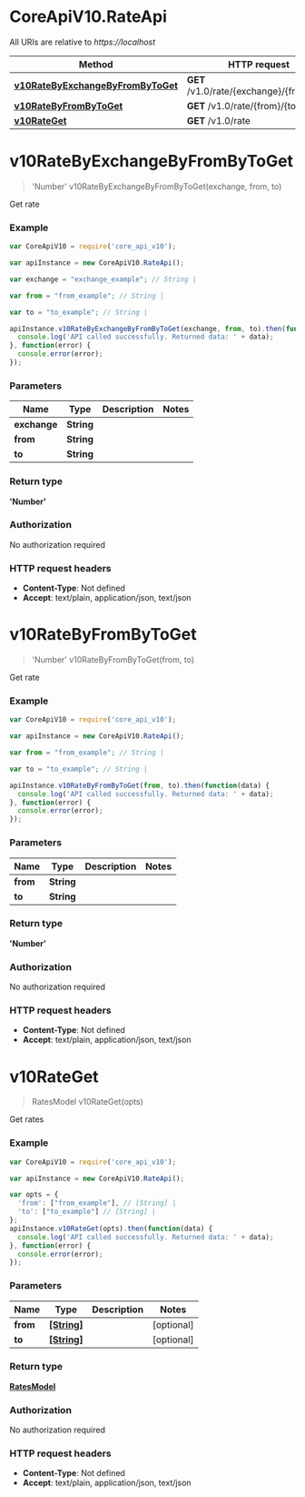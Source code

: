 # CoreApiV10.RateApi

All URIs are relative to *https://localhost*

Method | HTTP request | Description
------------- | ------------- | -------------
[**v10RateByExchangeByFromByToGet**](RateApi.md#v10RateByExchangeByFromByToGet) | **GET** /v1.0/rate/{exchange}/{from}/{to} | Get rate
[**v10RateByFromByToGet**](RateApi.md#v10RateByFromByToGet) | **GET** /v1.0/rate/{from}/{to} | Get rate
[**v10RateGet**](RateApi.md#v10RateGet) | **GET** /v1.0/rate | Get rates


<a name="v10RateByExchangeByFromByToGet"></a>
# **v10RateByExchangeByFromByToGet**
> &#39;Number&#39; v10RateByExchangeByFromByToGet(exchange, from, to)

Get rate

### Example
```javascript
var CoreApiV10 = require('core_api_v10');

var apiInstance = new CoreApiV10.RateApi();

var exchange = "exchange_example"; // String | 

var from = "from_example"; // String | 

var to = "to_example"; // String | 

apiInstance.v10RateByExchangeByFromByToGet(exchange, from, to).then(function(data) {
  console.log('API called successfully. Returned data: ' + data);
}, function(error) {
  console.error(error);
});

```

### Parameters

Name | Type | Description  | Notes
------------- | ------------- | ------------- | -------------
 **exchange** | **String**|  | 
 **from** | **String**|  | 
 **to** | **String**|  | 

### Return type

**&#39;Number&#39;**

### Authorization

No authorization required

### HTTP request headers

 - **Content-Type**: Not defined
 - **Accept**: text/plain, application/json, text/json

<a name="v10RateByFromByToGet"></a>
# **v10RateByFromByToGet**
> &#39;Number&#39; v10RateByFromByToGet(from, to)

Get rate

### Example
```javascript
var CoreApiV10 = require('core_api_v10');

var apiInstance = new CoreApiV10.RateApi();

var from = "from_example"; // String | 

var to = "to_example"; // String | 

apiInstance.v10RateByFromByToGet(from, to).then(function(data) {
  console.log('API called successfully. Returned data: ' + data);
}, function(error) {
  console.error(error);
});

```

### Parameters

Name | Type | Description  | Notes
------------- | ------------- | ------------- | -------------
 **from** | **String**|  | 
 **to** | **String**|  | 

### Return type

**&#39;Number&#39;**

### Authorization

No authorization required

### HTTP request headers

 - **Content-Type**: Not defined
 - **Accept**: text/plain, application/json, text/json

<a name="v10RateGet"></a>
# **v10RateGet**
> RatesModel v10RateGet(opts)

Get rates

### Example
```javascript
var CoreApiV10 = require('core_api_v10');

var apiInstance = new CoreApiV10.RateApi();

var opts = { 
  'from': ["from_example"], // [String] | 
  'to': ["to_example"] // [String] | 
};
apiInstance.v10RateGet(opts).then(function(data) {
  console.log('API called successfully. Returned data: ' + data);
}, function(error) {
  console.error(error);
});

```

### Parameters

Name | Type | Description  | Notes
------------- | ------------- | ------------- | -------------
 **from** | [**[String]**](String.md)|  | [optional] 
 **to** | [**[String]**](String.md)|  | [optional] 

### Return type

[**RatesModel**](RatesModel.md)

### Authorization

No authorization required

### HTTP request headers

 - **Content-Type**: Not defined
 - **Accept**: text/plain, application/json, text/json

